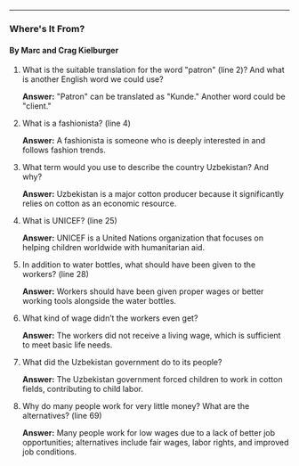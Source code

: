 ___
### Where's It From?
#### By Marc and Crag Kielburger

1. What is the suitable translation for the word "patron" (line 2)? And what is another English word we could use?  

   **Answer:** "Patron" can be translated as "Kunde." Another word could be "client."

2. What is a fashionista? (line 4)  

   **Answer:** A fashionista is someone who is deeply interested in and follows fashion trends.

3. What term would you use to describe the country Uzbekistan? And why?  

   **Answer:** Uzbekistan is a major cotton producer because it significantly relies on cotton as an economic resource.

4. What is UNICEF? (line 25) 

   **Answer:** UNICEF is a United Nations organization that focuses on helping children worldwide with humanitarian aid.

5. In addition to water bottles, what should have been given to the workers? (line 28) 

   **Answer:** Workers should have been given proper wages or better working tools alongside the water bottles.

6. What kind of wage didn’t the workers even get?  

   **Answer:** The workers did not receive a living wage, which is sufficient to meet basic life needs.

7. What did the Uzbekistan government do to its people?  

   **Answer:** The Uzbekistan government forced children to work in cotton fields, contributing to child labor.

8. Why do many people work for very little money? What are the alternatives? (line 69)  

   **Answer:** Many people work for low wages due to a lack of better job opportunities; alternatives include fair wages, labor rights, and improved job conditions.